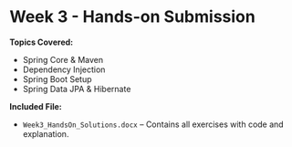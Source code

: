 # Week 3 - Hands-on Submission

**Topics Covered:**
- Spring Core & Maven
- Dependency Injection
- Spring Boot Setup
- Spring Data JPA & Hibernate

**Included File:**
- `Week3_HandsOn_Solutions.docx` – Contains all exercises with code and explanation.
